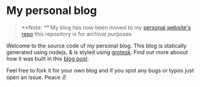 # My personal blog

> **Note: ** My blog has now been moved to my [personal website's repo](https://github.com/kartiknair/kartikn.me) this repository is for archival purposes

Welcome to the source code of my personal blog. This blog is statically generated using nodejs, & is styled using [grotesk](https://grotesk.now.sh). Find out more aboout how it was built in this [blog post](https://blog.kartikn.me/node-ssg).

Feel free to fork it for your own blog and if you spot any bugs or typos just open an issue. Peace ✌
